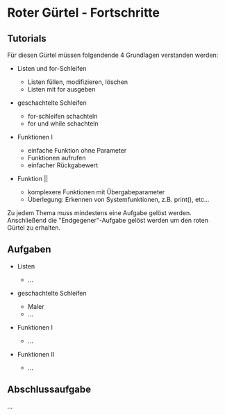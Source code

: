 # Roter Gürtel - Fortschritte

## Tutorials
Für diesen Gürtel müssen folgendende 4 Grundlagen verstanden werden:

- Listen und for-Schleifen
	- Listen füllen, modifizieren, löschen
	- Listen mit for ausgeben

- geschachtelte Schleifen
	- for-schleifen schachteln
	- for und while schachteln
- Funktionen I
	- einfache Funktion ohne Parameter
	- Funktionen aufrufen
	- einfacher Rückgabewert
- Funktion ||
	- komplexere Funktionen mit Übergabeparameter
	- Überlegung: Erkennen von Systemfunktionen, z.B. print(), etc...


Zu jedem Thema muss mindestens eine Aufgabe gelöst werden. Anschließend die "Endgegener"-Aufgabe gelöst werden um den roten Gürtel zu erhalten.

## Aufgaben  
- Listen
	- ...

- geschachtelte Schleifen
	- Maler
	- ...


- Funktionen I
	- ... 

- Funktionen II
	- ...

## Abschlussaufgabe
...